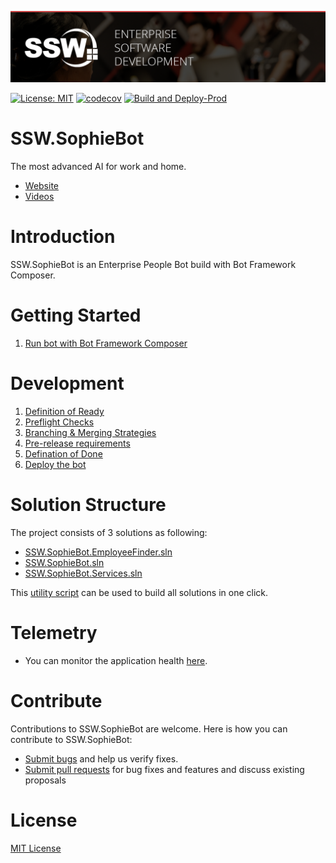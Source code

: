 ![ssw-banner](./_docs/images/ssw-banner.png)

[![License: MIT](https://img.shields.io/badge/License-MIT-blue.svg)](https://opensource.org/licenses/MIT)
[![codecov](https://codecov.io/gh/SSWConsulting/SSW.SophieBot/branch/main/graph/badge.svg?token=MYW6YPW4P3)](https://codecov.io/gh/SSWConsulting/SSW.SophieBot)
[![Build and Deploy-Prod](https://github.com/SSWConsulting/SSW.SophieBot/actions/workflows/SSW.SophieBot.prod.yml/badge.svg?branch=main)](https://github.com/SSWConsulting/SSW.SophieBot/actions/workflows/SSW.SophieBot.prod.yml)

# SSW.SophieBot

The most advanced AI for work and home.

- [Website](https://sswsophie.com/sophiebot/)
- [Videos](https://www.youtube.com/playlist?list=PLnkcTBhDzoQ0uSLzyaS_9b8b99YB7Tz3p)

# Introduction

SSW.SophieBot is an Enterprise People Bot build with Bot Framework Composer.

# Getting Started

1. [Run bot with Bot Framework Composer](_docs/Instructions-Compile.md)

# Development

1. [Definition of Ready](_docs/Definition-of-Ready.md)
2. [Preflight Checks](_docs/Preflight-Checks.md)
2. [Branching & Merging Strategies](_docs/Branching-and-Merging.md)
3. [Pre-release requirements](_docs/Sanity-Testing.md)
4. [Defination of Done](_docs/Definition-of-Done.md)
5. [Deploy the bot](_docs/Instructions-Deployment.md)

# Solution Structure

The project consists of 3 solutions as following:
- [SSW.SophieBot.EmployeeFinder.sln](bots/employee-finder/README.MD)
- [SSW.SophieBot.sln](libraries/README.MD)
- [SSW.SophieBot.Services.sln](services/README.MD)

This [utility script](_scripts/build-all.ps1) can be used to build all solutions in one click.

# Telemetry

- You can monitor the application health [here](https://github.com/SSWConsulting/SSW.SophieBot.Private/blob/main/Instruction-Azure-Resources.md#telemetry).

# Contribute

Contributions to SSW.SophieBot are welcome. Here is how you can contribute to SSW.SophieBot:

- [Submit bugs](https://github.com/SSWConsulting/SSW.SophieBot/issues) and help us verify fixes.
- [Submit pull requests](https://github.com/SSWConsulting/SSW.SophieBot/pulls) for bug fixes and features and discuss existing proposals

# License

[MIT License](LICENSE)
